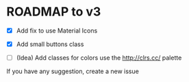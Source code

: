# ROADMAP to v3

- [x] Add fix to use Material Icons
- [x] Add small buttons class
- [ ] (Idea) Add classes for colors use the http://clrs.cc/ palette


If you have any suggestion, create a new issue